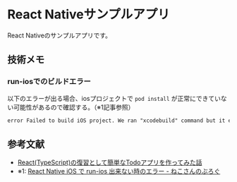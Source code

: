 # React Nativeサンプルアプリ

React Nativeのサンプルアプリです。

## 技術メモ

### run-iosでのビルドエラー

以下のエラーが出る場合、iosプロジェクトで `pod install` が正常にできていない可能性があるので確認する。（※1記事参照）

```txt
error Failed to build iOS project. We ran "xcodebuild" command but it exited with error code 65. To debug build logs further, consider building your app with Xcode.app, by opening sample.xcworkspace.
```

## 参考文献

- [React(TypeScript)の復習として簡単なTodoアプリを作ってみた話](https://zenn.dev/grazie/articles/cfb43e4b81a152)
- ※1: [React Native iOS で run-ios 出来ない時のエラー - ねこさんのぶろぐ](https://www.neko3cs.net/entry/error-on-react-native-ios-and-cocoapods)
